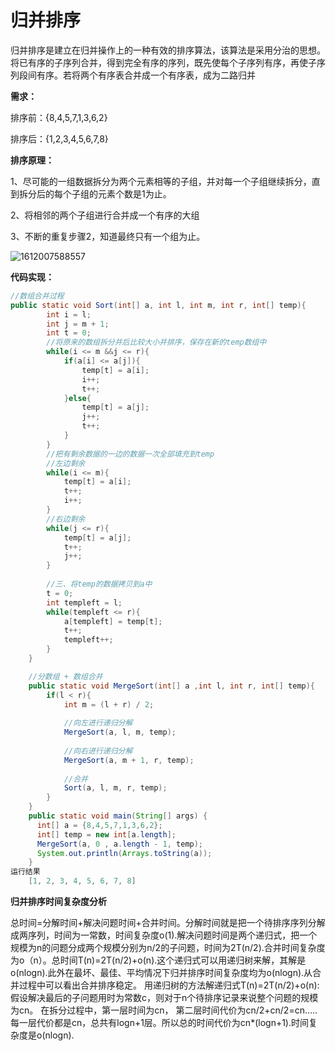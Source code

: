 # 归并排序

归并排序是建立在归并操作上的一种有效的排序算法，该算法是采用分治的思想。将已有序的子序列合并，得到完全有序的序列，既先使每个子序列有序，再使子序列段间有序。若将两个有序表合并成一个有序表，成为二路归并

**需求：**

排序前：{8,4,5,7,1,3,6,2}

排序后：{1,2,3,4,5,6,7,8}

**排序原理：**

1、尽可能的一组数据拆分为两个元素相等的子组，并对每一个子组继续拆分，直到拆分后的每个子组的元素个数是1为止。

2、将相邻的两个子组进行合并成一个有序的大组

3、不断的重复步骤2，知道最终只有一个组为止。

![1612007588557](C:\Users\29455\AppData\Roaming\Typora\typora-user-images\1612007588557.png)

**代码实现：**

```java
//数组合并过程
public static void Sort(int[] a, int l, int m, int r, int[] temp){
        int i = l;
        int j = m + 1;
        int t = 0;
		//将原来的数组拆分并后比较大小并排序，保存在新的temp数组中
        while(i <= m &&j <= r){
            if(a[i] <= a[j]){
                temp[t] = a[i];
                i++;
                t++;
            }else{
                temp[t] = a[j];
                j++;
                t++;
            }
        }
		//把有剩余数据的一边的数据一次全部填充到temp
        //左边剩余
    	while(i <= m){
            temp[t] = a[i];
            t++;
            i++;
        }
    	//右边剩余
        while(j <= r){
            temp[t] = a[j];
            t++;
            j++;
        }
    
		//三、将temp的数据拷贝到a中
        t = 0;
        int templeft = l;
        while(templeft <= r){
            a[templeft] = temp[t];
            t++;
            templeft++;
        }
    }

	//分数组 + 数组合并
    public static void MergeSort(int[] a ,int l, int r, int[] temp){
        if(l < r){
            int m = (l + r) / 2;
            
            //向左进行递归分解
            MergeSort(a, l, m, temp);
            
            //向右进行递归分解
            MergeSort(a, m + 1, r, temp);
            
            //合并
            Sort(a, l, m, r, temp);
        }
    }
    public static void main(String[] args) {
      int[] a = {8,4,5,7,1,3,6,2};
      int[] temp = new int[a.length];
      MergeSort(a, 0 , a.length - 1, temp);
      System.out.println(Arrays.toString(a));
    }
运行结果
    [1, 2, 3, 4, 5, 6, 7, 8]
```

**归并排序时间复杂度分析**

 总时间=分解时间+解决问题时间+合并时间。分解时间就是把一个待排序序列分解成两序列，时间为一常数，时间复杂度o(1).解决问题时间是两个递归式，把一个规模为n的问题分成两个规模分别为n/2的子问题，时间为2T(n/2).合并时间复杂度为o（n）。总时间T(n)=2T(n/2)+o(n).这个递归式可以用递归树来解，其解是o(nlogn).此外在最坏、最佳、平均情况下归并排序时间复杂度均为o(nlogn).从合并过程中可以看出合并排序稳定。
用递归树的方法解递归式T(n)=2T(n/2)+o(n):假设解决最后的子问题用时为常数c，则对于n个待排序记录来说整个问题的规模为cn。 在拆分过程中，第一层时间为cn， 第二层时间代价为cn/2+cn/2=cn…..每一层代价都是cn，总共有logn+1层。所以总的时间代价为cn*(logn+1).时间复杂度是o(nlogn). 